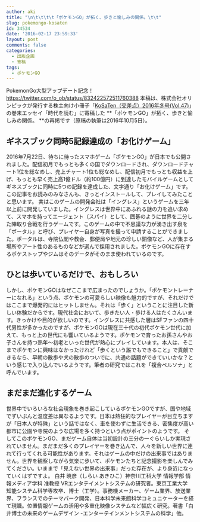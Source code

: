 ```yaml
---
author: aki
title: "\n\t\t\t\t「ポケモンGO」が拓く、歩きと愉しみの関係。\t\t"
slug: pokemongo-kosaten
id: 34534
date: '2016-02-17 23:59:33'
layout: post
comments: false
categories:
  - 出版企画
  - 寄稿
tags:
  - ポケモンGO
---
```


PokemonGo大型アップデート記念！ https://twitter.com/o_ob/status/832422572511760388 <span style="font-weight: 400;">本稿は、株式会社オリンピックが発行する株主向け小冊子「[KoSaTen（交差点）2016年冬号(Vol.47)](https://www.olympic-corp.co.jp/common/images/old/ir/kosaten/kosaten47.pdf)」の巻末エッセイ「時代を読む」に寄稿した **「ポケモンGO」が拓く、歩きと愉しみの関係。 **の再掲です（原稿の執筆は2016年10月5日）。</span>

## ギネスブック同時5記録達成の「お化けゲーム」

2016年7月22日、待ちに待ったスマホゲーム「ポケモンGO」が日本でも公開されました。配信初月でもっとも多くの国でダウンロードされ、ダウンロードチャート1位を総なめし、売上チャート1位も総なめし、配信初月でもっとも収益を上げ、もっとも早く売上高1億ドル（約100億円）に到達したモバイルゲームとしてギネスブックに同時に5つの記録を達成した、文字通り「お化けゲーム」です。この記事をお読みのみなさんも、きっとインストールして、プレイしてみたことと思います。 実はこのゲームの開発会社は「イングレス」というゲームを三年以上前に開発していました。イングレスは世界中にあふれる謎の力を追い求めて、スマホを持ってエージェント（スパイ）として、囲碁のように世界を二分した陣取り合戦を行うゲームです。このゲームの中で不思議な力が湧き出す泉を「ポータル」と呼び、プレイヤー自身が写真を撮って申請することができました。ポータルは、寺院仏閣や教会、郵便局や地元の珍しい銅像など、人が集まる場所やアート性のあるものなどが選んで採用されました。ポケモンGOに存在するポケストップやジムはそのデータがそのまま使われているのです。

## ひとは歩いているだけで、おもしろい

しかし、ポケモンGOはなぜここまで広まったのでしょうか。「ポケモントレーナーになれる」という点、ポケモンの可愛らしい映像も魅力的ですが、それだけではここまで爆発的にはヒットしません。それは「歩く」ということに注目した新しい体験だからです。現代社会において、歩きたい人・歩ける人はたくさんいます。きっかけや目的が欲しいのです。イングレスに共感した層はSFファンの四十代男性が多かったのですが、ポケモンGOは現在三十代の初代ポケモン世代に加えて、もっと上の世代にも響いているようです。ポケモンで育ったお孫さんやお子さんを持つ熟年〜初老といった世代が熱心にプレイしています。本人は、そこまでポケモンに興味はなかったけれど「歩くという誰でもできること」で貢献できるなら、早朝の散歩や犬の散歩のついでに、共通の話題ができていいかな？という感じで入り込んでいるようです。筆者の研究ではこれを「複合ペルソナ」と呼んでいます。

## まだまだ進化するゲーム

世界中でいろいろな社会現象を巻き起こしているポケモンGOですが、国や地域でずいぶんと温度差は異なるようです。日本は熱狂的なプレイヤーが目立ちますが「日本人が特殊」という話ではなく、車を使わずに生活できる、密集度が高い都市に公園や寺院のような広場を多く持つという点がポイントのようです。 そしてこのポケモンGO、まだゲーム自体は当初設計の三分の一ぐらいしか実現されていません。まだまだ多くのプレイヤーを巻き込んで、人々を新しい世界に連れて行ってくれる可能性があります。それはゲームの中だけの出来事ではありません。世界を観察しながら気楽に歩いて、ポケモンたちと記念撮影を楽しんでみてください。いままで「見えない世界の出来事」だった存在が、より身近になっていくはずですよ。 白井 暁彦（しらい あきひこ）神奈川工科大学 情報学部 情報メディア学科 准教授 VRエンタテイメントシステムの研究者。東京工業大学 知能システム科学専攻卒、博士（工学）。事務機メーカー、ゲーム業界、放送業界、フランスでのテーマパーク開発、日本科学未来館科学コミュニケーターを経て現職。位置情報ゲームの活用や多重化映像システムなど幅広く研究。著書「白井博士の未来のゲームデザイン -エンターテインメントシステムの科学」他。